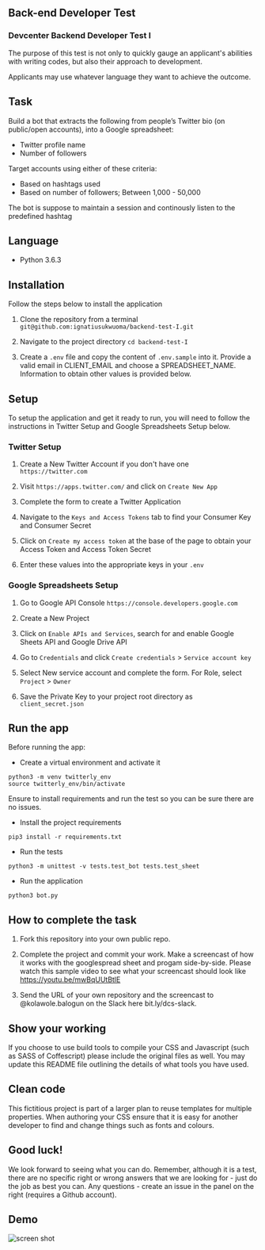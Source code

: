 ## Back-end Developer Test

### Devcenter Backend Developer Test I

The purpose of this test is not only to quickly gauge an applicant's abilities with writing codes, but also their approach to development.

Applicants may use whatever language they want to achieve the outcome.

## Task

Build a bot that extracts the following from people’s Twitter bio (on public/open accounts), into a Google spreadsheet:

* Twitter profile name 
* Number of followers

Target accounts using either of these criteria:
* Based on hashtags used
* Based on number of followers; Between 1,000 - 50,000

The bot is suppose to maintain a session and continously listen to the predefined hashtag

## Language
* Python 3.6.3

## Installation
Follow the steps below to install the application

1. Clone the repository from a terminal `git@github.com:ignatiusukwuoma/backend-test-I.git`

2. Navigate to the project directory `cd backend-test-I`

3. Create a `.env` file and copy the content of `.env.sample` into it. Provide a valid email in CLIENT_EMAIL 
and choose a SPREADSHEET_NAME. Information to obtain other values is provided below.

## Setup
To setup the application and get it ready to run, you will need to follow the instructions in
Twitter Setup and Google Spreadsheets Setup below.

### Twitter Setup

1. Create a New Twitter Account if you don't have one `https://twitter.com`

2. Visit `https://apps.twitter.com/` and click on `Create New App`

3. Complete the form to create a Twitter Application

4. Navigate to the `Keys and Access Tokens` tab to find your Consumer Key and Consumer Secret

5. Click on `Create my access token` at the base of the page to obtain your Access Token and Access Token Secret

6. Enter these values into the appropriate keys in your `.env`

### Google Spreadsheets Setup

1. Go to Google API Console `https://console.developers.google.com`

2. Create a New Project

3. Click on `Enable APIs and Services`, search for and enable Google Sheets API and Google Drive API

4. Go to `Credentials` and click `Create credentials` > `Service account key`

5. Select New service account and complete the form. For Role, select `Project` > `Owner`

6. Save the Private Key to your project root directory as `client_secret.json`

## Run the app
Before running the app: 

* Create a virtual environment and activate it
```commandline
python3 -m venv twitterly_env
source twitterly_env/bin/activate
```
Ensure to install requirements and run the test so you can be sure there are no issues.

* Install the project requirements 
```commandline
pip3 install -r requirements.txt
```

* Run the tests
```commandline
python3 -m unittest -v tests.test_bot tests.test_sheet
```

* Run the application
```commandline
python3 bot.py
```

## How to complete the task

1. Fork this repository into your own public repo.

2. Complete the project and commit your work. Make a screencast of how it works with the googlespread sheet and progam side-by-side. Please watch this sample video to see what your screencast should look like https://youtu.be/mwBqUUtBtlE

3. Send the URL of your own repository and the screencast to @kolawole.balogun on the Slack here bit.ly/dcs-slack.

## Show your working

If you choose to use build tools to compile your CSS and Javascript (such as SASS of Coffescript) please include the original files as well. You may update this README file outlining the details of what tools you have used.

## Clean code

This fictitious project is part of a larger plan to reuse templates for multiple properties. When authoring your CSS ensure that it is easy for another developer to find and change things such as fonts and colours.


## Good luck!

We look forward to seeing what you can do. Remember, although it is a test, there are no specific right or wrong answers that we are looking for - just do the job as best you can. Any questions - create an issue in the panel on the right (requires a Github account).


## Demo
![screen shot](https://user-images.githubusercontent.com/8668661/33088863-330b4250-ceef-11e7-9e9c-b4fd9ca299d8.gif)
